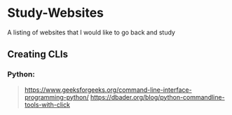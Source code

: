 # Study-Websites
A listing of websites that I would like to go back and study


## Creating CLIs
### Python:
  > https://www.geeksforgeeks.org/command-line-interface-programming-python/
  > https://dbader.org/blog/python-commandline-tools-with-click
